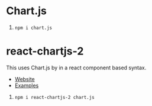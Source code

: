 # Chart.js

1. `npm i chart.js`

# react-chartjs-2

This uses Chart.js by in a react component based syntax.

- [Website](https://react-chartjs-2.js.org/)
- [Examples](https://react-chartjs-2.js.org/examples)

1. `npm i react-chartjs-2 chart.js`
